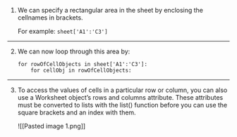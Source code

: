 1. We can specify a rectangular area in the sheet by enclosing the cellnames in brackets.

	For example: `sheet['A1':'C3']`
	
---

2. We can now loop through this area by:

	```
	for rowOfCellObjects in sheet['A1':'C3']:
		for cellObj in rowOfCellObjects:
	```

---

3. To access the values of cells in a particular row or column, you can also use a Worksheet object’s rows and columns attribute. These attributes must be converted to lists with the list() function before you can use the square brackets and an index with them.

	 ![[Pasted image 1.png]]